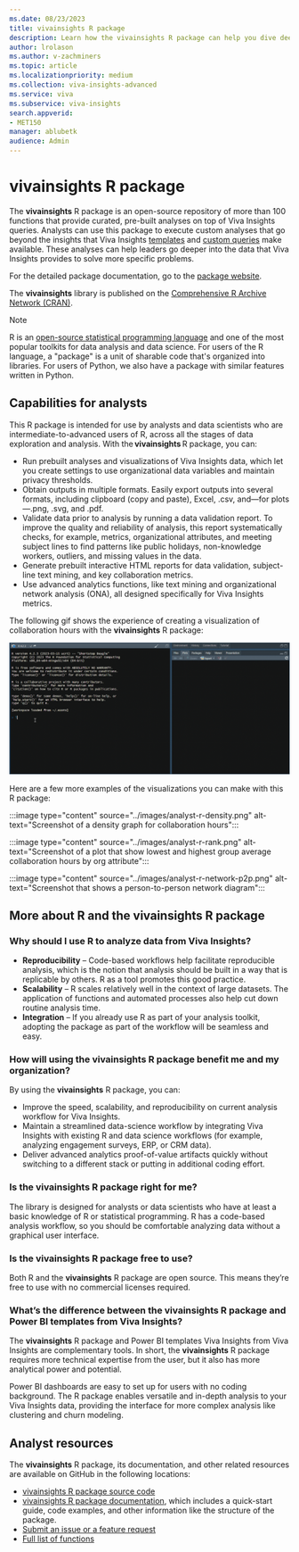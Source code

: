 ```yaml
---
ms.date: 08/23/2023
title: vivainsights R package
description: Learn how the vivainsights R package can help you dive deeper into data and solve specific problems
author: lrolason
ms.author: v-zachminers
ms.topic: article
ms.localizationpriority: medium 
ms.collection: viva-insights-advanced 
ms.service: viva 
ms.subservice: viva-insights 
search.appverid: 
- MET150 
manager: ablubetk
audience: Admin
---
```



# vivainsights R package

The **vivainsights** R package is an open-source repository of more than 100 functions that provide curated, pre-built analyses on top of Viva Insights queries. Analysts can use this package to execute custom analyses that go beyond the insights that Viva Insights [templates](../analyst/templates/introduction-to-templates.md) and [custom queries](person-query.md) make available. These analyses can help leaders go deeper into the data that Viva Insights provides to solve more specific problems.

For the detailed package documentation, go to the [package website](https://microsoft.github.io/vivainsights/).

The **vivainsights** library is published on the [Comprehensive R Archive Network (CRAN)](https://cran.r-project.org/web/packages/vivainsights/index.html).

>[!Note]
> R is an [open-source statistical programming language](https://www.r-project.org/about.html) and one of the most popular toolkits for data analysis and data science. For users of the R language, a "package" is a unit of sharable code that's organized into libraries. For users of Python, we also have a package with similar features written in Python. 


## Capabilities for analysts

This R package is intended for use by analysts and data scientists who are intermediate-to-advanced users of R, across all the stages of data exploration and analysis. With the **vivainsights** R package, you can:

* Run prebuilt analyses and visualizations of Viva Insights data, which let you create settings to use organizational data variables and maintain privacy thresholds.
* Obtain outputs in multiple formats. Easily export outputs into several formats, including clipboard (copy and paste), Excel, .csv, and—for plots—.png, .svg, and .pdf.
* Validate data prior to analysis by running a data validation report. To improve the quality and reliability of analysis, this report systematically checks, for example, metrics, organizational attributes, and meeting subject lines to find patterns like public holidays, non-knowledge workers, outliers, and missing values in the data.
* Generate prebuilt interactive HTML reports for data validation, subject-line text mining, and key collaboration metrics.
* Use advanced analytics functions, like text mining and organizational network analysis (ONA), all designed specifically for Viva Insights metrics.


The following gif shows the experience of creating a visualization of collaboration hours with the **vivainsights** R package:


![gif that shows using the R package](../images/r-package.gif)

Here are a few more examples of the visualizations you can make with this R package: 


:::image type="content" source="../images/analyst-r-density.png" alt-text="Screenshot of a density graph for collaboration hours":::

:::image type="content" source="../images/analyst-r-rank.png" alt-text="Screenshot of a plot that show lowest and highest group average collaboration hours by org attribute":::

:::image type="content" source="../images/analyst-r-network-p2p.png" alt-text="Screenshot that shows a person-to-person network diagram":::


## More about R and the vivainsights R package	

### Why should I use R to analyze data from Viva Insights?

* **Reproducibility** – Code-based workflows help facilitate reproducible analysis, which is the notion that analysis should be built in a way that is replicable by others. R as a tool promotes this good practice.  
* **Scalability** – R scales relatively well in the context of large datasets. The application of functions and automated processes also help cut down routine analysis time.
* **Integration** – If you already use R as part of your analysis toolkit, adopting the package as part of the workflow will be seamless and easy.

### How will using the vivainsights R package benefit me and my organization? 

By using the **vivainsights** R package, you can:

* Improve the speed, scalability, and reproducibility on current analysis workflow for Viva Insights. 
* Maintain a streamlined data-science workflow by integrating Viva Insights with existing R and data science workflows (for example, analyzing engagement surveys, ERP, or CRM data).
* Deliver advanced analytics proof-of-value artifacts quickly without switching to a different stack or putting in additional coding effort. 

### Is the vivainsights R package right for me?

The library is designed for analysts or data scientists who have at least a basic knowledge of R or statistical programming. R has a code-based analysis workflow, so you should be comfortable analyzing data without a graphical user interface. 

### Is the vivainsights R package free to use?

Both R and the **vivainsights** R package are open source. This means they’re free to use with no commercial licenses required. 

### What’s the difference between the vivainsights R package and Power BI templates from Viva Insights?

The **vivainsights** R package and Power BI templates Viva Insights from Viva Insights are complementary tools. In short, the **vivainsights** R package requires more technical expertise from the user, but it also has more analytical power and potential. 

Power BI dashboards are easy to set up for users with no coding background. The R package enables versatile and in-depth analysis to your Viva Insights data, providing the interface for more complex analysis like clustering and churn modeling. 

## Analyst resources

The **vivainsights** R package, its documentation, and other related resources are available on GitHub in the following locations:

* [vivainsights R package source code](https://github.com/microsoft/vivainsights/)
* [vivainsights R package documentation](https://microsoft.github.io/vivainsights/analyst_guide_intro.html), which includes a quick-start guide, code examples, and other information like the structure of the package.
* [Submit an issue or a feature request](https://github.com/microsoft/vivainsights/issues)
* [Full list of functions](https://microsoft.github.io/vivainsights/reference/index.html)


